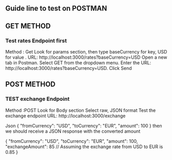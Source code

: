 ## Guide line to test on POSTMAN
## GET METHOD
### Test rates Endpoint first
Method : Get
Look for params section, then type baseCurrency for key, USD for value .
URL: http://localhost:3000/rates?baseCurrency=USD
Open a new tab in Postman.
Select GET from the dropdown menu.
Enter the URL: http://localhost:3000/rates?baseCurrency=USD.
Click Send
## POST METHOD
### TEST exchange Endpoint 
Method :POST
Look for Body section
Select raw, JSON format 
Test the exchange endpoint 
URL: http://localhost:3000/exchange

Json
{
    "fromCurrency": "USD",
    "toCurrency": "EUR",
    "amount": 100
}
then we should receive a JSON response with the converted amount

{
    "fromCurrency": "USD",
    "toCurrency": "EUR",
    "amount": 100,
    "exchangeAmount": 85 // Assuming the exchange rate from USD to EUR is 0.85
}
